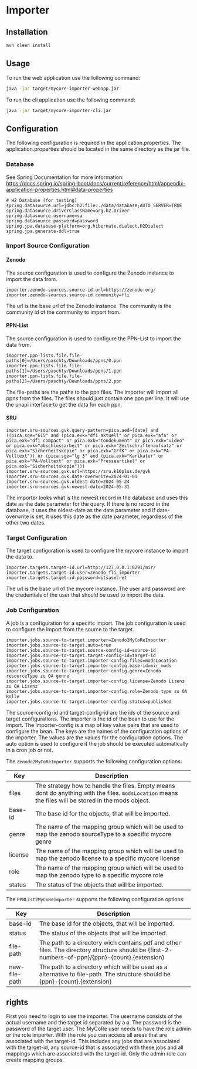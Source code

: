 # Importer

## Installation

```bash
mvn clean install
```

## Usage

To run the web application use the following command:
```bash
java -jar target/mycore-importer-webapp.jar
```

To run the cli application use the following command:
```bash
java -jar target/mycore-importer-cli.jar
```


## Configuration

The following configuration is required in the application.properties. The application.properties should be located in the same directory as the jar file.

### Database
See Spring Documentation for more information: https://docs.spring.io/spring-boot/docs/current/reference/html/appendix-application-properties.html#data-properties

```properties
# H2 Database (for testing)
spring.datasource.url=jdbc:h2:file:./data/database;AUTO_SERVER=TRUE
spring.datasource.driverClassName=org.h2.Driver
spring.datasource.username=sa
spring.datasource.password=password
spring.jpa.database-platform=org.hibernate.dialect.H2Dialect
spring.jpa.generate-ddl=true
```

### Import Source Configuration

#### Zenodo
The source configuration is used to configure the Zenodo instance to import the data from.

```properties
importer.zenodo-sources.source-id.url=https://zenodo.org/
importer.zenodo-sources.source-id.community=fli
```
The url is the base url of the Zenodo instance. The community is the community id of the community to import from.

#### PPN-List
The source configuration is used to configure the PPN-List to import the data from.

```properties
importer.ppn-lists.file.file-paths[0]=/Users/paschty/Downloads/ppns/0.ppn
importer.ppn-lists.file.file-paths[1]=/Users/paschty/Downloads/ppns/1.ppn
importer.ppn-lists.file.file-paths[2]=/Users/paschty/Downloads/ppns/2.ppn
```

The file-paths are the paths to the ppn files. The importer will import all ppns from the files. The files should just contain one ppn per line.
It will use the unapi interface to get the data for each ppn.

#### SRU

```properties
importer.sru-sources.gvk.query-pattern=pica.aed={date} and ((pica.sge="615" and (pica.exk="dfi aktuell" or pica.exk="afa" or pica.exk="dfi compact" or pica.exk="tondokument" or pica.exk="video" or pica.exk="abschlussarbeit" or pica.exk="Zeitschriftenaufsatz" or pica.exk="Sicherheitskopie" or pica.exk="GFfK" or pica.exk="PA-Volltext")) or (pica.sge="lg 3" and (pica.exk="Karikatur" or pica.exk="PA-Volltext" or pica.exk="Presseartikel" or pica.exk="Sicherheitskopie")))
importer.sru-sources.gvk.url=https://sru.k10plus.de/gvk
importer.sru-sources.gvk.date-overwrite=2024-01-01
importer.sru-sources.gvk.oldest-date=2024-05-24
importer.sru-sources.gvk.newest-date=2024-05-31
```

The importer looks what is the newest record in the database and uses this date as the date parameter for the query. 
If there is no record in the database, it uses the oldest-date as the date parameter and if date-overwrite is set, it uses this date as the date parameter, regardless of the other two dates.


### Target Configuration
The target configuration is used to configure the mycore instance to import the data to.

```properties
importer.targets.target-id.url=http://127.0.0.1:8291/mir/
importer.targets.target-id.user=zenodo_fli_importer
importer.targets.target-id.password=itsasecret
```
The url is the base url of the mycore instance. The user and password are the credentials of the user that should be used to import the data.

### Job Configuration

A job is a configuration for a specific import. The job configuration is used to configure the import from the source to the target.

```properties
importer.jobs.source-to-target.importer=Zenodo2MyCoReImporter
importer.jobs.source-to-target.auto=true
importer.jobs.source-to-target.source-config-id=source-id
importer.jobs.source-to-target.target-config-id=target-id
importer.jobs.source-to-target.importer-config.files=modsLocation
importer.jobs.source-to-target.importer-config.base-id=mir_mods
importer.jobs.source-to-target.importer-config.genre=Zenodo resourceType zu OA genre
importer.jobs.source-to-target.importer-config.license=Zenodo Lizenz zu OA Lizenz
importer.jobs.source-to-target.importer-config.role=Zenodo type zu OA Rolle
importer.jobs.source-to-target.importer-config.status=published

```

The source-config-id and target-config-id are the ids of the source and target configurations. 
The importer is the id of the bean to use for the import. 
The importer-config is a map of key value pairs that are used to configure the bean.
The keys are the names of the configuration options of the importer. 
The values are the values for the configuration options.
The auto option is used to configure if the job should be executed automatically in a cron job or not.

The `Zenodo2MyCoReImporter` supports the following configuration options:

| Key     | Description                                                                                                                                          |
|---------|------------------------------------------------------------------------------------------------------------------------------------------------------|
| files   | The strategy how to handle the files. Empty means dont do anything with the files. `modsLocation` means the files will be stored in the mods object. |
| base-id | The base id for the objects, that will be imported.                                                                                                  |
| genre   | The name of the mapping group which will be used to map the zenodo sourceType to a specific mycore genre                                             |
| license | The name of the mapping group which will be used to map the zenodo license to a specific mycore license                                              |
| role    | The name of the mapping group which will be used to map the zenodo type to a specific mycore role                                                    |
| status  | The status of the objects that will be imported.                                                                                                     |


The `PPNList2MyCoReImporter` supports the following configuration options:

| Key           | Description                                                                                                                                     |
|---------------|-------------------------------------------------------------------------------------------------------------------------------------------------|
| base-id       | The base id for the objects, that will be imported.                                                                                             |
| status        | The status of the objects that will be imported.                                                                                                |
| file-path     | The path to a directory wich contains pdf and other files. The directory structure should be {first-2-numbers-of-ppn}/{ppn}-{count}.{extension} |
| new-file-path | The path to a directory which will be used as a alternative to file-path. The structure should be {ppn}-{count}.{extension}                     |



## rights
First you need to login to use the importer. The username consists of the actual username and the target id separated by a `@`. 
The password is the password of the target user. The MyCoRe user needs to have the role admin or the role importer. 
With the role you can access all areas that are associated with the target-id. This includes any jobs that are associated with the target-id, any source-id that is associated with these jobs
and all mappings which are associated with the target-id. Only the admin role can create mapping groups.

